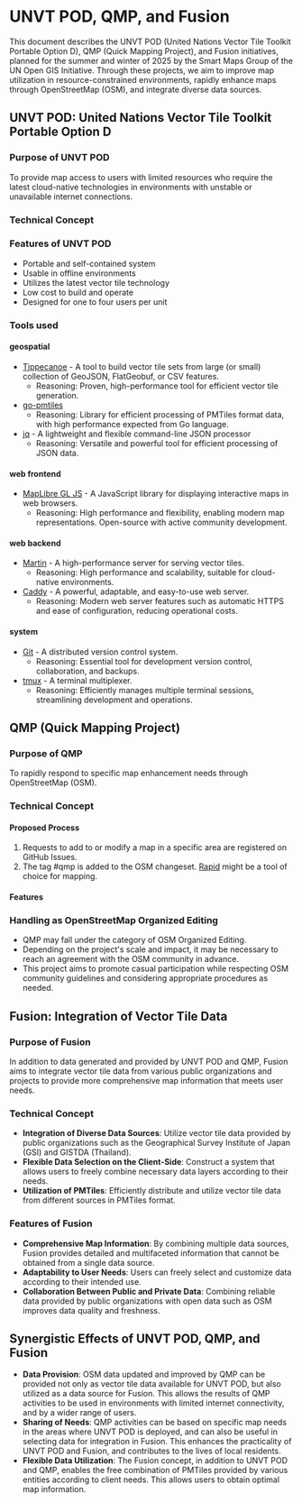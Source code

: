 # UNVT POD, QMP, and Fusion

This document describes the UNVT POD (United Nations Vector Tile Toolkit Portable Option D), QMP (Quick Mapping Project), and Fusion initiatives, planned for the summer and winter of 2025 by the Smart Maps Group of the UN Open GIS Initiative. Through these projects, we aim to improve map utilization in resource-constrained environments, rapidly enhance maps through OpenStreetMap (OSM), and integrate diverse data sources.

## UNVT POD: United Nations Vector Tile Toolkit Portable Option D

### Purpose of UNVT POD

To provide map access to users with limited resources who require the latest cloud-native technologies in environments with unstable or unavailable internet connections.

### Technical Concept

### Features of UNVT POD

* Portable and self-contained system
* Usable in offline environments
* Utilizes the latest vector tile technology
* Low cost to build and operate
* Designed for one to four users per unit

### Tools used

#### geospatial

* [Tippecanoe](https://github.com/felt/tippecanoe) - A tool to build vector tile sets from large (or small) collection of GeoJSON, FlatGeobuf, or CSV features.
    * Reasoning: Proven, high-performance tool for efficient vector tile generation.
* [go-pmtiles](https://github.com/protomaps/go-pmtiles)
    * Reasoning: Library for efficient processing of PMTiles format data, with high performance expected from Go language.
* [jq](https://jqlang.org/) - A lightweight and flexible command-line JSON processor
    * Reasoning: Versatile and powerful tool for efficient processing of JSON data.

#### web frontend

* [MapLibre GL JS](https://maplibre.org/maplibre-gl-js-docs/) - A JavaScript library for displaying interactive maps in web browsers.
    * Reasoning: High performance and flexibility, enabling modern map representations. Open-source with active community development.

#### web backend

* [Martin](https://github.com/mapbox/martin) - A high-performance server for serving vector tiles.
    * Reasoning: High performance and scalability, suitable for cloud-native environments.
* [Caddy](https://caddyserver.com/) - A powerful, adaptable, and easy-to-use web server.
    * Reasoning: Modern web server features such as automatic HTTPS and ease of configuration, reducing operational costs.

#### system

* [Git](https://git-scm.com/) - A distributed version control system.
    * Reasoning: Essential tool for development version control, collaboration, and backups.
* [tmux](https://github.com/tmux/tmux) - A terminal multiplexer.
    * Reasoning: Efficiently manages multiple terminal sessions, streamlining development and operations.

## QMP (Quick Mapping Project)

### Purpose of QMP

To rapidly respond to specific map enhancement needs through OpenStreetMap (OSM).

### Technical Concept

#### Proposed Process

1.  Requests to add to or modify a map in a specific area are registered on GitHub Issues.
2.  The tag #qmp is added to the OSM changeset. [Rapid](https://rapideditor.org/) might be a tool of choice for mapping. 

#### Features

### Handling as OpenStreetMap Organized Editing

* QMP may fall under the category of OSM Organized Editing.
* Depending on the project's scale and impact, it may be necessary to reach an agreement with the OSM community in advance.
* This project aims to promote casual participation while respecting OSM community guidelines and considering appropriate procedures as needed.

## Fusion: Integration of Vector Tile Data

### Purpose of Fusion

In addition to data generated and provided by UNVT POD and QMP, Fusion aims to integrate vector tile data from various public organizations and projects to provide more comprehensive map information that meets user needs.

### Technical Concept

* **Integration of Diverse Data Sources**: Utilize vector tile data provided by public organizations such as the Geographical Survey Institute of Japan (GSI) and GISTDA (Thailand).
* **Flexible Data Selection on the Client-Side**: Construct a system that allows users to freely combine necessary data layers according to their needs.
* **Utilization of PMTiles**: Efficiently distribute and utilize vector tile data from different sources in PMTiles format.

### Features of Fusion

* **Comprehensive Map Information**: By combining multiple data sources, Fusion provides detailed and multifaceted information that cannot be obtained from a single data source.
* **Adaptability to User Needs**: Users can freely select and customize data according to their intended use.
* **Collaboration Between Public and Private Data**: Combining reliable data provided by public organizations with open data such as OSM improves data quality and freshness.

## Synergistic Effects of UNVT POD, QMP, and Fusion

* **Data Provision**: OSM data updated and improved by QMP can be provided not only as vector tile data available for UNVT POD, but also utilized as a data source for Fusion. This allows the results of QMP activities to be used in environments with limited internet connectivity, and by a wider range of users.
* **Sharing of Needs**: QMP activities can be based on specific map needs in the areas where UNVT POD is deployed, and can also be useful in selecting data for integration in Fusion. This enhances the practicality of UNVT POD and Fusion, and contributes to the lives of local residents.
* **Flexible Data Utilization**: The Fusion concept, in addition to UNVT POD and QMP, enables the free combination of PMTiles provided by various entities according to client needs. This allows users to obtain optimal map information.
